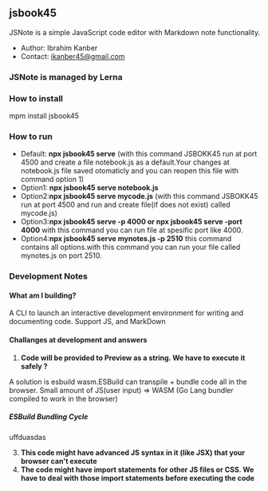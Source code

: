 ## jsbook45

JSNote is a simple JavaScript code editor with Markdown note functionality.

* Author: Ibrahim Kanber
* Contact: ikanber45@gmail.com

### JSNote is managed by Lerna


### How to install

mpm install jsbook45

### How to run

* Default: **npx jsbook45 serve**  (with this command JSBOKK45 run at port 4500 and create a file notebook.js as a default.Your changes at notebook.js file saved otomaticly and you can reopen this file with command option 1)
* Option1: **npx jsbook45 serve notebook.js** 
* Option2:**npx jsbook45  serve mycode.js** (with this command JSBOKK45 run at port 4500 and run and create file(if does not exist) called mycode.js)
* Option3:**npx jsbook45 serve -p 4000 or npx jsbook45 serve -port 4000** with this command you can run file at spesific port like 4000.
* Option4:**npx jsbook45 serve mynotes.js -p 2510** this command contains all options.with this command you can run your file called mynotes.js on port 2510. 

### Development Notes

#### What am I building?
A CLI to launch an interactive development environment for writing and documenting code. Support JS, and MarkDown

#### Challanges at development and answers

1. <b>Code will be provided to Preview as a string. We have to execute it safely ?</b>

A solution is esbuild wasm.ESBuild can transpile + bundle code all in the browser. Small amount of JS(user input) => WASM (Go Lang bundler compiled to work in the browser)
##### ESBuild Bundling Cycle

uffduasdas


3. <b>This code might have advanced JS syntax in it (like JSX) that your browser can't execute</b>
4. <b>The code might have import statements for other JS files or CSS. We have to deal with those import statements before executing the code</b>

